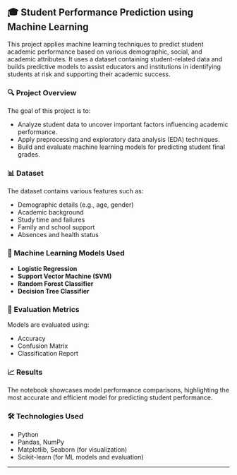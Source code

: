 ## 🎓 Student Performance Prediction using Machine Learning

This project applies machine learning techniques to predict student academic performance based on various demographic, social, and academic attributes. It uses a dataset containing student-related data and builds predictive models to assist educators and institutions in identifying students at risk and supporting their academic success.

### 🔍 Project Overview

The goal of this project is to:

* Analyze student data to uncover important factors influencing academic performance.
* Apply preprocessing and exploratory data analysis (EDA) techniques.
* Build and evaluate machine learning models for predicting student final grades.

### 📊 Dataset

The dataset contains various features such as:

* Demographic details (e.g., age, gender)
* Academic background
* Study time and failures
* Family and school support
* Absences and health status

### 🧠 Machine Learning Models Used

* **Logistic Regression**
* **Support Vector Machine (SVM)**
* **Random Forest Classifier**
* **Decision Tree Classifier**

### 🧪 Evaluation Metrics

Models are evaluated using:

* Accuracy
* Confusion Matrix
* Classification Report

### 📈 Results

The notebook showcases model performance comparisons, highlighting the most accurate and efficient model for predicting student performance.

### 🛠️ Technologies Used

* Python
* Pandas, NumPy
* Matplotlib, Seaborn (for visualization)
* Scikit-learn (for ML models and evaluation)

---
